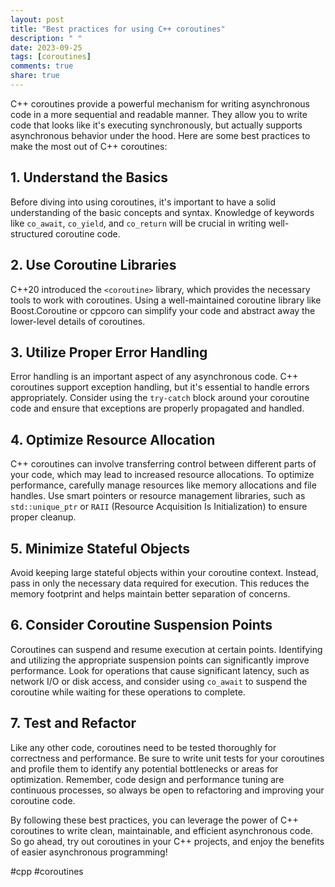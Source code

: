 ```yaml
---
layout: post
title: "Best practices for using C++ coroutines"
description: " "
date: 2023-09-25
tags: [coroutines]
comments: true
share: true
---
```


C++ coroutines provide a powerful mechanism for writing asynchronous code in a more sequential and readable manner. They allow you to write code that looks like it's executing synchronously, but actually supports asynchronous behavior under the hood. Here are some best practices to make the most out of C++ coroutines:

## 1. Understand the Basics

Before diving into using coroutines, it's important to have a solid understanding of the basic concepts and syntax. Knowledge of keywords like `co_await`, `co_yield`, and `co_return` will be crucial in writing well-structured coroutine code.

## 2. Use Coroutine Libraries

C++20 introduced the `<coroutine>` library, which provides the necessary tools to work with coroutines. Using a well-maintained coroutine library like Boost.Coroutine or cppcoro can simplify your code and abstract away the lower-level details of coroutines.

## 3. Utilize Proper Error Handling

Error handling is an important aspect of any asynchronous code. C++ coroutines support exception handling, but it's essential to handle errors appropriately. Consider using the `try-catch` block around your coroutine code and ensure that exceptions are properly propagated and handled.

## 4. Optimize Resource Allocation

C++ coroutines can involve transferring control between different parts of your code, which may lead to increased resource allocations. To optimize performance, carefully manage resources like memory allocations and file handles. Use smart pointers or resource management libraries, such as `std::unique_ptr` or `RAII` (Resource Acquisition Is Initialization) to ensure proper cleanup.

## 5. Minimize Stateful Objects

Avoid keeping large stateful objects within your coroutine context. Instead, pass in only the necessary data required for execution. This reduces the memory footprint and helps maintain better separation of concerns.

## 6. Consider Coroutine Suspension Points

Coroutines can suspend and resume execution at certain points. Identifying and utilizing the appropriate suspension points can significantly improve performance. Look for operations that cause significant latency, such as network I/O or disk access, and consider using `co_await` to suspend the coroutine while waiting for these operations to complete.

## 7. Test and Refactor

Like any other code, coroutines need to be tested thoroughly for correctness and performance. Be sure to write unit tests for your coroutines and profile them to identify any potential bottlenecks or areas for optimization. Remember, code design and performance tuning are continuous processes, so always be open to refactoring and improving your coroutine code.

By following these best practices, you can leverage the power of C++ coroutines to write clean, maintainable, and efficient asynchronous code. So go ahead, try out coroutines in your C++ projects, and enjoy the benefits of easier asynchronous programming!

#cpp #coroutines